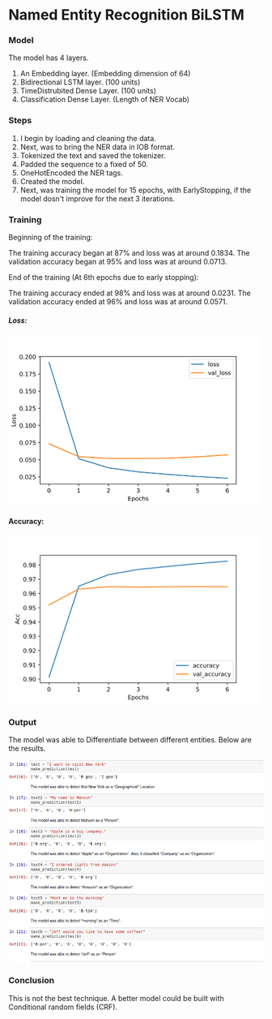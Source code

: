 # Named Entity Recognition BiLSTM



### Model

The model has 4 layers.

1. An Embedding layer. (Embedding dimension of 64)
2. Bidirectional LSTM layer. (100 units)
3. TimeDistrubited Dense Layer. (100 units)
4. Classification Dense Layer. (Length of NER Vocab)


### Steps

1. I begin by loading and cleaning the data.
2. Next, was to bring the NER data in IOB format.
3. Tokenized the text and saved the tokenizer.
4. Padded the sequence to a fixed of 50.
5. OneHotEncoded the NER tags.
6. Created the model.
7. Next, was training the model for 15 epochs, with EarlyStopping, if the model dosn't improve for the next 3 iterations.


### Training

Beginning of the training:

The training accuracy began at 87% and loss was at around 0.1834.
The validation accuracy began at 95% and loss was at around 0.0713.

End of the training (At 6th epochs due to early stopping):

The training accuracy ended at 98% and loss was at around 0.0231.
The validation accuracy ended at 96% and loss was at around 0.0571.

##### Loss: 



<img src="https://github.com/mahesh863/Named-entity-recognition-BiLSTM/blob/main/Graphs/Loss.png" width="500px">



#### Accuracy:

<img src="https://github.com/mahesh863/Named-entity-recognition-BiLSTM/blob/main/Graphs/Acc.png" width="500px">

### Output

The model was able to Differentiate between different entities. Below are the results.

<img src="https://github.com/mahesh863/Named-entity-recognition-BiLSTM/blob/main/Graphs/Results.png" width="1000px">


### Conclusion

This is not the best technique. A better model could be built with Conditional random fields (CRF).






